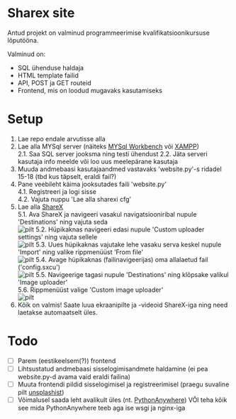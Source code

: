 # Sharex site
Antud projekt on valminud programmeerimise kvalifikatsioonikursuse lõputööna.  
  
Valminud on:
* SQL ühenduse haldaja
* HTML template failid
* API, POST ja GET routeid
* Frontend, mis on loodud mugavaks kasutamiseks 

# Setup
1. Lae repo endale arvutisse alla
2. Lae alla MYSql server (näiteks [MYSql Workbench](https://www.mysql.com/products/workbench/) või [XAMPP](https://www.apachefriends.org/download.html))  
2.1. Saa SQL server jooksma ning testi ühendust
2.2. Jäta serveri kasutaja info meelde või loo uus meelepärane kasutaja
3. Muuda andmebaasi kasutajaandmed vastavaks 'website.py'-s ridadel 15-18 (tbd kus täpselt, eraldi fail?) 
4. Pane veebileht käima jooksutades faili 'website.py'  
4.1. Registreeri ja logi sisse  
4.2. Vajuta nuppu 'Lae alla sharexi cfg'
5. Lae alla [ShareX](https://getsharex.com/downloads)  
5.1. Ava ShareX ja navigeeri vasakul navigatsiooniribal nupule 'Destinations' ning vajuta seda  
![pilt](https://i.imgur.com/4QxbNKD.png)
5.2. Hüpikaknas navigeeri edasi nupule 'Custom uploader settings' ning vajuta sellele  
![pilt](https://i.imgur.com/A6Umvcg.png)
5.3. Uues hüpikaknas vajutake lehe vasaku serva keskel nupule 'Import' ning valike rippmenüüst 'From file'  
![pilt](https://i.imgur.com/UoFXQup.png)
5.4. Avage hüpikaknas (failinavigeerijas) oma allalaetud fail ('config.sxcu')  
![pilt](https://i.imgur.com/lIJkjGx.png)
5.5. Navigeerige tagasi nupule 'Destinations' ning klõpsake valikul 'Image uploader'  
5.6. Rippmenüüst valige 'Custom image uploader'  
![pilt](https://i.imgur.com/Gywhueg.png)
6. Kõik on valmis! Saate luua ekraanipilte ja -videoid ShareX-iga ning need laetakse automaatselt üles.

# Todo
- [ ] Parem (eestikeelsem(?)) frontend
- [ ] Lihtsustatud andmebaasi sisselogimisandmete haldamine (ei pea website.py-d avama vaid eraldi failina)
- [ ] Muuta frontendi pildid sisselogimisel ja registreerimisel (praegu suvaline pilt [unsplashist](https://source.unsplash.com/featured/500x500))
- [ ] Võimalusel saada leht avalikult üles (nt. [PythonAnywhere](https://help.pythonanywhere.com/pages/Flask/)) VÕI teha kõik see mida PythonAnywhere teeb aga ise wsgi ja nginx-iga